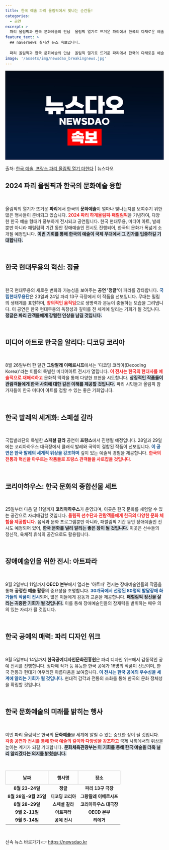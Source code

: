 ```yaml
---
title: 한국 예술 파리 올림픽에서 빛나는 순간들!
categories:
  - 공연
excerpt: >
  파리 올림픽과 한국 문화예술의 만남  올림픽 열기로 뜨거운 파리에서 한국의 다채로운 예술의 향기가 뒤섞여 스…
feature_text: >
  ## navernews 실시간 뉴스 속보입니다.

  파리 올림픽과 한국 문화예술의 만남  올림픽 열기로 뜨거운 파리에서 한국의 다채로운 예술의 향기가 뒤섞여 스…
image: '/assets/img/newsdao_breakingnews.jpg'
---
```


![뉴스다오 속보](/assets/img/newsdao_breakingnews.jpg)

<p>출처: <a href="https://newsdao.kr/5011" rel="dofollow">한국 예술, 프랑스 파리 올림픽 열기 더한다</a> | 뉴스다오</p>

<h2 data-ke-size="size26">2024 파리 올림픽과 한국의 문화예술 융합</h2>
<p data-ke-size="size16">&nbsp;</p>

올림픽의 열기가 뜨거운 <b>파리</b>에서 한국의 <b>문화예술</b>이 얼마나 빛나는지를 보여주기 위한 많은 행사들이 준비되고 있습니다. <b><span style="color: #ee2323;">2024 파리 하계올림픽·패럴림픽</span></b>을 기념하여, 다양한 한국 예술 형태가 풍부하게 전시되고 공연됩니다. 한국 현대무용, 미디어 아트, 발레뿐만 아니라 패럴림픽 기간 동안 장애예술인 전시도 진행되어, 한국의 문화가 폭넓게 소개될 예정입니다. <b><span style="background-color: #21538527;">이번 기회를 통해 한국의 예술이 국제 무대에서 그 진가를 입증하길 기대합니다.</span></b>

<p data-ke-size="size16">&nbsp;</p>

<h2 data-ke-size="size26">한국 현대무용의 혁신: 정글</h2>
<p data-ke-size="size16">&nbsp;</p>

한국 현대무용의 새로운 변화와 가능성을 보여주는 <b>공연 '정글'</b>이 파리를 강타합니다. <b><span style="color: #1a5490;">국립현대무용단</span></b>은 23일과 24일 파리 13구 극장에서 이 작품을 선보입니다. 무대는 밀림의 생태계를 표현하며, <b><span style="color: #ee2323;">창의적인 움직임</span></b>으로 생명력과 본능이 충돌하는 모습을 그려냅니다. 이 공연은 한국 현대무용의 독창성과 깊이를 전 세계에 알리는 기회가 될 것입니다. <b><span style="background-color: #21538527;">정글은 파리 관객들에게 강렬한 인상을 남길 것입니다.</span></b>

<p data-ke-size="size16">&nbsp;</p>

<h2 data-ke-size="size26">미디어 아트로 한국을 알리다: 디코딩 코리아</h2>
<p data-ke-size="size16">&nbsp;</p>

8월 26일부터 한 달간 <b>그랑팔레 이메르시프</b>에서는 '디코딩 코리아(Decoding Korea)'라는 이름의 특별한 미디어아트 전시가 열립니다. <b><span style="color: #ee2323;">이 전시는 한국의 현대사를 예술적으로 재해석하고</span></b> 문화적 맥락을 통해 다양한 표현을 시도합니다. <b><span style="background-color: #21538527;">상징적인 작품들이 관람객들에게 한국 사회에 대한 깊은 이해를 제공할 것입니다.</span></b> 파리 시민들과 올림픽 참가자들이 한국 미디어 아트를 접할 수 있는 좋은 기회입니다.

<p data-ke-size="size16">&nbsp;</p>

<h2 data-ke-size="size26">한국 발레의 세계화: 스페셜 갈라</h2>
<p data-ke-size="size16">&nbsp;</p>

국립발레단의 특별한 <b>스페셜 갈라</b> 공연이 <b>프랑스</b>에서 진행될 예정입니다. 28일과 29일에는 코리아하우스 대극장에서 클래식 발레와 국악이 결합된 작품이 선보입니다. <b><span style="color: #1a5490;">이 공연은 한국 발레의 세계적 위상을 강조하며</span></b> 깊이 있는 예술적 경험을 제공합니다. <b><span style="color: #ee2323;">한국의 전통과 혁신을 아우르는 작품들로 프랑스 관객들을 사로잡을 것입니다.</span></b>

<p data-ke-size="size16">&nbsp;</p>

<h2 data-ke-size="size26">코리아하우스: 한국 문화의 종합선물 세트</h2>
<p data-ke-size="size16">&nbsp;</p>

25일부터 다음 달 11일까지 <b>코리아하우스</b>가 운영되며, 이곳은 한국 문화를 체험할 수 있는 공간으로 자리매김할 것입니다. <b><span style="color: #ee2323;">올림픽 선수단과 관람객들에게 한국의 다양한 문화 체험을 제공합니다.</span></b> 음식과 문화 프로그램뿐만 아니라, 패럴림픽 기간 동안 장애예술인 전시도 예정되어 있어, <b><span style="background-color: #21538527;">한국 문화를 널리 알리는 좋은 장이 될 것입니다.</span></b> 이곳은 선수들의 정신적, 육체적 휴식의 공간으로도 활용됩니다.

<p data-ke-size="size16">&nbsp;</p>

<h2 data-ke-size="size26">장애예술인을 위한 전시: 아트파라</h2>
<p data-ke-size="size16">&nbsp;</p>

9월 2일부터 11일까지 <b>OECD 본부</b>에서 열리는 '아트파' 전시는 장애예술인들의 작품을 통해 <b>공정한 예술 활동</b>의 중요성을 조명합니다. <b><span style="color: #1a5490;">30개국에서 선정된 80명의 발달장애 화가들의 작품이 전시</span></b>되어, 많은 이들에게 감동과 교훈을 제공합니다. <b><span style="background-color: #21538527;">패럴림픽 정신을 살리는 귀중한 기회가 될 것입니다.</span></b> 이를 통해 장애예술인들의 잠재력을 발휘하는 매우 의의 있는 자리가 될 것입니다.

<p data-ke-size="size16">&nbsp;</p>

<h2 data-ke-size="size26">한국 공예의 매력: 파리 디자인 위크</h2>
<p data-ke-size="size16">&nbsp;</p>

9월 5일부터 14일까지 <b>한국공예디자인문화진흥원</b>은 파리 디자인 위크에서 감동적인 공예 전시를 진행합니다. 정다혜 작가 등 유능한 한국 공예가 16명의 작품이 선보이며, 한국 전통과 현대가 어우러진 아름다움을 보여줍니다. <b><span style="color: #1a5490;">이 전시는 한국 공예의 우수성을 세계에 알리는 기회가 될 것입니다.</span></b> 현대적 감각과 전통의 조화를 통해 한국의 문화 정체성을 확립할 것입니다.

<p data-ke-size="size16">&nbsp;</p>

<h2 data-ke-size="size26">한국 문화예술의 미래를 밝히는 행사</h2>
<p data-ke-size="size16">&nbsp;</p>

이번 파리 올림픽은 한국의 <b>문화예술</b>을 세계에 알릴 수 있는 중요한 장이 될 것입니다. <b><span style="color: #ee2323;">각종 공연과 전시를 통해 한국 예술의 깊이와 다양성을 강조하고</span></b> 국제 사회에서의 위상을 높이는 계기가 되길 기대합니다. <b><span style="background-color: #21538527;">문화체육관광부는 이 기회를 통해 한국 예술을 더욱 널리 알리겠다는 의지를 밝혔습니다.</span></b>

<p data-ke-size="size16">&nbsp;</p>

<table style="width: 100%; border-collapse: collapse;">
    <thead>
        <tr>
            <th style="text-align: center; height: 35px; border: 1px solid #ccc;"><b>날짜</b></th>
            <th style="text-align: center; height: 35px; border: 1px solid #ccc;"><b>행사명</b></th>
            <th style="text-align: center; height: 35px; border: 1px solid #ccc;"><b>장소</b></th>
        </tr>
    </thead>
    <tbody>
        <tr>
            <td style="text-align: center; height: 17px;"><b>8월 23-24일</b></td>
            <td style="text-align: center; height: 17px;"><b>정글</b></td>
            <td style="text-align: center; height: 17px;"><b>파리 13구 극장</b></td>
        </tr>
        <tr>
            <td style="text-align: center; height: 17px;"><b>8월 26일-9월 25일</b></td>
            <td style="text-align: center; height: 17px;"><b>디코딩 코리아</b></td>
            <td style="text-align: center; height: 17px;"><b>그랑팔레 이메르시프</b></td>
        </tr>
        <tr>
            <td style="text-align: center; height: 17px;"><b>8월 28-29일</b></td>
            <td style="text-align: center; height: 17px;"><b>스페셜 갈라</b></td>
            <td style="text-align: center; height: 17px;"><b>코리아하우스 대극장</b></td>
        </tr>
        <tr>
            <td style="text-align: center; height: 17px;"><b>9월 2-11일</b></td>
            <td style="text-align: center; height: 17px;"><b>아트파라</b></td>
            <td style="text-align: center; height: 17px;"><b>OECD 본부</b></td>
        </tr>
        <tr>
            <td style="text-align: center; height: 17px;"><b>9월 5-14일</b></td>
            <td style="text-align: center; height: 17px;"><b>공예 전시</b></td>
            <td style="text-align: center; height: 17px;"><b>리에거</b></td>
        </tr>
    </tbody>
</table>

<p data-ke-size="size16">&nbsp;</p> 

신속 뉴스 바로가기 👉 <a href="https://newsdao.kr" rel="dofollow">https://newsdao.kr</a>


